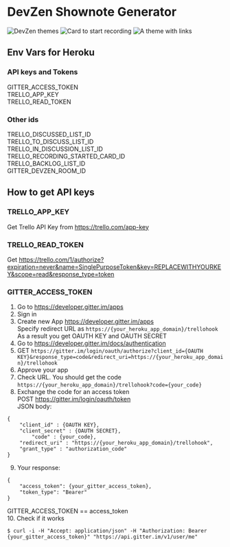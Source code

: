 # DevZen Shownote Generator

![DevZen themes](https://raw.githubusercontent.com/SBozhko/devzen-shownote-generator/master/dz_2.png)
![Card to start recording](https://raw.githubusercontent.com/SBozhko/devzen-shownote-generator/master/dz_1.png)
![A theme with links](https://raw.githubusercontent.com/SBozhko/devzen-shownote-generator/master/dz_3.png)

## Env Vars for Heroku 

### API keys and Tokens

GITTER_ACCESS_TOKEN  
TRELLO_APP_KEY  
TRELLO_READ_TOKEN  

### Other ids
TRELLO_DISCUSSED_LIST_ID  
TRELLO_TO_DISCUSS_LIST_ID  
TRELLO_IN_DISCUSSION_LIST_ID  
TRELLO_RECORDING_STARTED_CARD_ID  
TRELLO_BACKLOG_LIST_ID  
GITTER_DEVZEN_ROOM_ID

## How to get API keys
### TRELLO_APP_KEY 
Get Trello API Key from https://trello.com/app-key
### TRELLO_READ_TOKEN
Get https://trello.com/1/authorize?expiration=never&name=SinglePurposeToken&key=REPLACEWITHYOURKEY&scope=read&response_type=token  
### GITTER_ACCESS_TOKEN
1. Go to https://developer.gitter.im/apps
2. Sign in
3. Create new App https://developer.gitter.im/apps  
Specify redirect URL as `https://{your_heroku_app_domain}/trellohook`  
As a result you get OAUTH KEY and OAUTH SECRET
4. Go to https://developer.gitter.im/docs/authentication
5. GET `https://gitter.im/login/oauth/authorize?client_id={OAUTH KEY}&response_type=code&redirect_uri=https://{your_heroku_app_domain}/trellohook`  
6. Approve your app  
7. Check URL. You should get the code `https://{your_heroku_app_domain}/trellohook?code={your_code}`  
8. Exchange the code for an access token  
POST https://gitter.im/login/oauth/token  
JSON body:  
```
{
	"client_id" : {OAUTH KEY},
	"client_secret" : {OAUTH SECRET}, 
        "code" : {your_code},
	"redirect_uri" : "https://{your_heroku_app_domain}/trellohook",
	"grant_type" : "authorization_code"
}
```
9. Your response:
```
{
	"access_token": {your_gitter_access_token},
	"token_type": "Bearer"
}
```
GITTER_ACCESS_TOKEN == access_token  
10. Check if it works 
```
$ curl -i -H "Accept: application/json" -H "Authorization: Bearer {your_gitter_access_token}" "https://api.gitter.im/v1/user/me"
```

